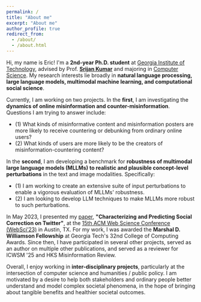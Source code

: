 ```yaml
---
permalink: /
title: "About me"
excerpt: "About me"
author_profile: true
redirect_from: 
  - /about/
  - /about.html
---
```


Hi, my name is Eric! I'm a **2nd-year Ph.D. student** at [Georgia Institute of Technology](https://www.gatech.edu/), advised by Prof. [**Srijan Kumar**](https://faculty.cc.gatech.edu/~srijan/) and majoring in [Computer Science](https://www.cc.gatech.edu/). My research interests lie broadly in **natural language processing, large language models, multimodal machine learning, and computational social science**.

Currently, I am working on two projects. In the **first**, I am investigating the **dynamics of online misinformation and counter-misinformation**. Questions I am trying to answer include:
- (1) What kinds of misinformative content and misinformation posters are more likely to receive countering or debunking from ordinary online users?
- (2) What kinds of users are more likely to be the creators of misinformation-countering content?

In the **second**, I am developing a benchmark for **robustness of multimodal large language models (MLLMs) to realistic and plausible concept-level perturbations** in the text and image modalities. Specifically:
- (1) I am working to create an extensive suite of input perturbations to enable a vigorous evaluation of MLLMs' robustness.
- (2) I am looking to develop LLM techniques to make MLLMs more robust to such perturbations.

In May 2023, I presented my [paper](https://yma17.github.io/files/websci23-17.pdf), **"Characterizing and Predicting Social Correction on Twitter"**, at the [15th ACM Web Science Conference (WebSci’23)](https://websci23.webscience.org/) in Austin, TX. For my work, I was awarded the **Marshal D. Williamson Fellowship** at Georgia Tech's 32nd College of Computing Awards. Since then, I have participated in several other projects, served as an author on multiple other publications, and served as a reviewer for ICWSM '25 and HKS Misinformation Review.

Overall, I enjoy working in **inter-disciplinary projects**, particularly at the intersection of computer science and humanities / public policy. I am motivated by a desire to help both stakeholders and ordinary people better understand and model complex societal phenomena, in the hope of bringing about tangible benefits and healthier societal outcomes.